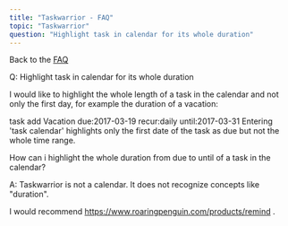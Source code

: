 ```yaml
---
title: "Taskwarrior - FAQ"
topic: "Taskwarrior"
question: "Highlight task in calendar for its whole duration"
---
```


Back to the [FAQ](/support/faq)

Q: Highlight task in calendar for its whole duration

I would like to highlight the whole length of a task in the calendar and not only the first day, for example the duration of a vacation:

 task add Vacation due:2017-03-19 recur:daily until:2017-03-31
Entering 'task calendar' highlights only the first date of the task as due but not the whole time range.

 

How can i highlight the whole duration from due to until of a task in the calendar?

A: Taskwarrior is not a calendar.
It does not recognize concepts like "duration".

I would recommend https://www.roaringpenguin.com/products/remind .

